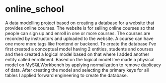 # online_school
A data modelling project based on creating a database for a website that provides online courses. The website is for selling online courses so that people can sign up and enroll in one or more courses. The courses are recorded by instructors and uploaded to the website. A course can have one more more tags like frontend or backend.
To create the database I've first created a conceptual model having 2 entities, students and courses and then created a logical model based on that where I added another entity called enrollment.
Based on the logical model I've made a physical model on MySQLWorkbench by applying normalization to remove duplicacy of data.
After creating the model and selecting the primary keys for all tables I applied forward engineering to create the database.
